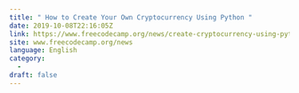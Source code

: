 ```yaml
---
title: " How to Create Your Own Cryptocurrency Using Python "
date: 2019-10-08T22:16:05Z
link: https://www.freecodecamp.org/news/create-cryptocurrency-using-python/?utm_medium=RSS&utm_source=news.12bit.vn
site: www.freecodecamp.org/news
language: English
category:
  -   
draft: false
---
```

